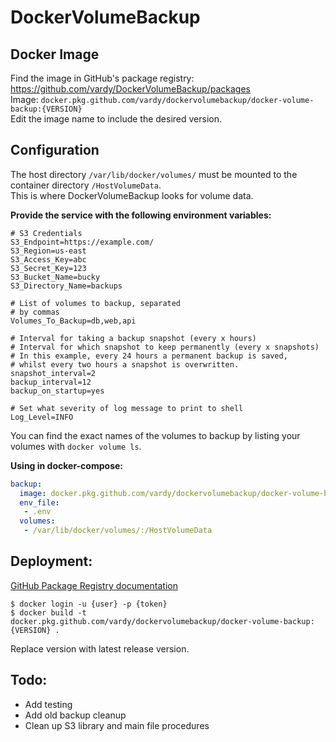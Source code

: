 # DockerVolumeBackup

## Docker Image

Find the image in GitHub's package registry: https://github.com/vardy/DockerVolumeBackup/packages    
Image: `docker.pkg.github.com/vardy/dockervolumebackup/docker-volume-backup:{VERSION}`    
Edit the image name to include the desired version.

## Configuration

The host directory `/var/lib/docker/volumes/` must be mounted to the container directory `/HostVolumeData`.    
This is where DockerVolumeBackup looks for volume data.

**Provide the service with the following environment variables:**
```
# S3 Credentials
S3_Endpoint=https://example.com/
S3_Region=us-east
S3_Access_Key=abc
S3_Secret_Key=123
S3_Bucket_Name=bucky
S3_Directory_Name=backups

# List of volumes to backup, separated
# by commas
Volumes_To_Backup=db,web,api

# Interval for taking a backup snapshot (every x hours)
# Interval for which snapshot to keep permanently (every x snapshots)
# In this example, every 24 hours a permanent backup is saved,
# whilst every two hours a snapshot is overwritten.
snapshot_interval=2
backup_interval=12
backup_on_startup=yes

# Set what severity of log message to print to shell
Log_Level=INFO
```

You can find the exact names of the volumes to backup by listing your volumes with `docker volume ls`.

**Using in docker-compose:**

```yml
backup:
  image: docker.pkg.github.com/vardy/dockervolumebackup/docker-volume-backup:{VERSION}
  env_file:
   - .env
  volumes:
   - /var/lib/docker/volumes/:/HostVolumeData
```

## Deployment:

[GitHub Package Registry documentation](https://help.github.com/en/articles/configuring-docker-for-use-with-github-package-registry)

```
$ docker login -u {user} -p {token}
$ docker build -t docker.pkg.github.com/vardy/dockervolumebackup/docker-volume-backup:{VERSION} .
```

Replace version with latest release version.

## Todo:    
 - Add testing
 - Add old backup cleanup
 - Clean up S3 library and main file procedures
